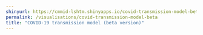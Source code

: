```yaml
---
shinyurl: https://cmmid-lshtm.shinyapps.io/covid-transmission-model-beta/
permalink: /visualisations/covid-transmission-model-beta
title: "COVID-19 transmission model (beta version)"
---
```

